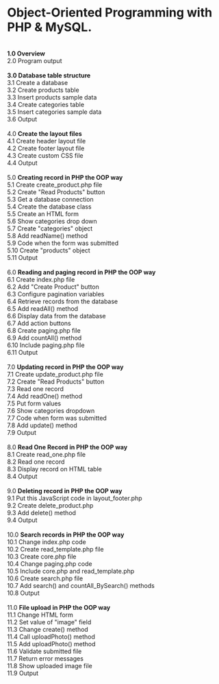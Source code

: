 # Object-Oriented Programming with PHP & MySQL. 

<br>__1.0 Overview__
<br>2.0 Program output
<br>
<br>__3.0 Database table structure__
<br>3.1 Create a database
<br>3.2 Create products table
<br>3.3 Insert products sample data
<br>3.4 Create categories table
<br>3.5 Insert categories sample data
<br>3.6 Output
<br>
<br>4.0 __Create the layout files__
<br>4.1 Create header layout file
<br>4.2 Create footer layout file
<br>4.3 Create custom CSS file
<br>4.4 Output
<br>
<br>5.0 __Creating record in PHP the OOP way__
<br>5.1 Create create_product.php file
<br>5.2 Create "Read Products" button
<br>5.3 Get a database connection
<br>5.4 Create the database class
<br>5.5 Create an HTML form
<br>5.6 Show categories drop down
<br>5.7 Create "categories" object
<br>5.8 Add readName() method
<br>5.9 Code when the form was submitted
<br>5.10 Create "products" object
<br>5.11 Output
<br>
<br>6.0 __Reading and paging record in PHP the OOP way__
<br>6.1 Create index.php file
<br>6.2 Add "Create Product" button
<br>6.3 Configure pagination variables
<br>6.4 Retrieve records from the database
<br>6.5 Add readAll() method
<br>6.6 Display data from the database
<br>6.7 Add action buttons
<br>6.8 Create paging.php file
<br>6.9 Add countAll() method
<br>6.10 Include paging.php file
<br>6.11 Output
<br>
<br>7.0 __Updating record in PHP the OOP way__
<br>7.1 Create update_product.php file
<br>7.2 Create "Read Products" button
<br>7.3 Read one record
<br>7.4 Add readOne() method
<br>7.5 Put form values
<br>7.6 Show categories dropdown
<br>7.7 Code when form was submitted
<br>7.8 Add update() method
<br>7.9 Output
<br>
<br>8.0 __Read One Record in PHP the OOP way__
<br>8.1 Create read_one.php file
<br>8.2 Read one record
<br>8.3 Display record on HTML table
<br>8.4 Output
<br>
<br>9.0 __Deleting record in PHP the OOP way__
<br>9.1 Put this JavaScript code in layout_footer.php
<br>9.2 Create delete_product.php
<br>9.3 Add delete() method
<br>9.4 Output
<br>
<br>10.0 __Search records in PHP the OOP way__
<br>10.1 Change index.php code
<br>10.2 Create read_template.php file
<br>10.3 Create core.php file
<br>10.4 Change paging.php code
<br>10.5 Include core.php and read_template.php
<br>10.6 Create search.php file
<br>10.7 Add search() and countAll_BySearch() methods
<br>10.8 Output
<br>
<br>11.0 __File upload in PHP the OOP way__
<br>11.1 Change HTML form
<br>11.2 Set value of "image" field
<br>11.3 Change create() method
<br>11.4 Call uploadPhoto() method
<br>11.5 Add uploadPhoto() method
<br>11.6 Validate submitted file
<br>11.7 Return error messages
<br>11.8 Show uploaded image file
<br>11.9 Output
<br>
